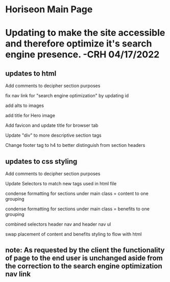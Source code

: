 # Horiseon Main Page

# Updating to make the site accessible and therefore optimize it's search engine presence. -CRH 04/17/2022


## updates to html

Add comments to decipher section purposes

fix nav link for "search engine optimization" by updating id

add alts to images

add title for Hero image

Add favicon and update title for browser tab

Update "div" to more descriptive section tags

Change footer tag to h4 to better distinguish from section headers

## updates to css styling

Add comments to decipher section purposes

Update Selectors to match new tags used in html file

condense formatting for sections under main class = content to one grouping

condense formatting for sections under main class = benefits to one grouping

combined selectors header nav and header nav ul

swap placement of content and benefits styling to flow with html 

## note: As requested by the client the functionality of page to the end user is unchanged aside from the correction to the search engine optimization nav link




